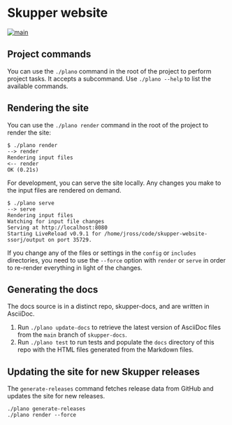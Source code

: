 # Skupper website

[![main](https://github.com/skupperproject/skupper-website/actions/workflows/main.yaml/badge.svg)](https://github.com/skupperproject/skupper-website/actions/workflows/main.yaml)

## Project commands

You can use the `./plano` command in the root of the project to
perform project tasks.  It accepts a subcommand.  Use `./plano --help`
to list the available commands.

## Rendering the site

You can use the `./plano render` command in the root of the project to
render the site:

~~~ console
$ ./plano render
--> render
Rendering input files
<-- render
OK (0.21s)
~~~

For development, you can serve the site locally.  Any changes you make
to the input files are rendered on demand.

~~~ console
$ ./plano serve
--> serve
Rendering input files
Watching for input file changes
Serving at http://localhost:8080
Starting LiveReload v0.9.1 for /home/jross/code/skupper-website-ssorj/output on port 35729.
~~~

If you change any of the files or settings in the `config` or
`includes` directories, you need to use the `--force` option with
`render` or `serve` in order to re-render everything in light of the
changes.

## Generating the docs

The docs source is in a distinct repo, skupper-docs, and are written
in AsciiDoc.

1. Run `./plano update-docs` to retrieve the latest
   version of AsciiDoc files from the `main` branch of `skupper-docs`.
2. Run `./plano test` to run tests and populate the `docs` directory
   of this repo with the HTML files generated from the Markdown files.

## Updating the site for new Skupper releases

The `generate-releases` command fetches release data from GitHub and
updates the site for new releases.

~~~ console
./plano generate-releases
./plano render --force
~~~
